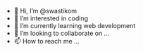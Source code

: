 - 👋 Hi, I’m @swastikom
- 👀 I’m interested in coding
- 🌱 I’m currently learning web development
- 💞️ I’m looking to collaborate on ...
- 📫 How to reach me ...

<!---
swastikom/swastikom is a ✨ special ✨ repository because its `README.md` (this file) appears on your GitHub profile.
You can click the Preview link to take a look at your changes.
--->
